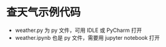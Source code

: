 # 查天气示例代码
* weather.py 为 py 文件，可用 IDLE 或 PyCharm 打开
* weather.ipynb 也是 py 文件，需要用 jupyter notebook 打开
